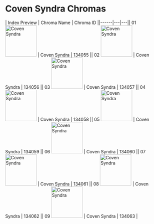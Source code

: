 # Coven Syndra Chromas

| Index  Preview | Chroma Name | Chroma ID ||------|---|---|| 01  <img src='https://raw.communitydragon.org/latest/plugins/rcp-be-lol-game-data/global/default/v1/champion-chroma-images/134/134055.png' alt='Coven Syndra' width='100'> | Coven Syndra | 134055 || 02  <img src='https://raw.communitydragon.org/latest/plugins/rcp-be-lol-game-data/global/default/v1/champion-chroma-images/134/134056.png' alt='Coven Syndra' width='100'> | Coven Syndra | 134056 || 03  <img src='https://raw.communitydragon.org/latest/plugins/rcp-be-lol-game-data/global/default/v1/champion-chroma-images/134/134057.png' alt='Coven Syndra' width='100'> | Coven Syndra | 134057 || 04  <img src='https://raw.communitydragon.org/latest/plugins/rcp-be-lol-game-data/global/default/v1/champion-chroma-images/134/134058.png' alt='Coven Syndra' width='100'> | Coven Syndra | 134058 || 05  <img src='https://raw.communitydragon.org/latest/plugins/rcp-be-lol-game-data/global/default/v1/champion-chroma-images/134/134059.png' alt='Coven Syndra' width='100'> | Coven Syndra | 134059 || 06  <img src='https://raw.communitydragon.org/latest/plugins/rcp-be-lol-game-data/global/default/v1/champion-chroma-images/134/134060.png' alt='Coven Syndra' width='100'> | Coven Syndra | 134060 || 07  <img src='https://raw.communitydragon.org/latest/plugins/rcp-be-lol-game-data/global/default/v1/champion-chroma-images/134/134061.png' alt='Coven Syndra' width='100'> | Coven Syndra | 134061 || 08  <img src='https://raw.communitydragon.org/latest/plugins/rcp-be-lol-game-data/global/default/v1/champion-chroma-images/134/134062.png' alt='Coven Syndra' width='100'> | Coven Syndra | 134062 || 09  <img src='https://raw.communitydragon.org/latest/plugins/rcp-be-lol-game-data/global/default/v1/champion-chroma-images/134/134063.png' alt='Coven Syndra' width='100'> | Coven Syndra | 134063 |